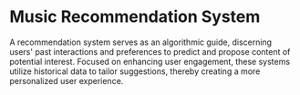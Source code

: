 # Music Recommendation System

A recommendation system serves as an algorithmic guide, discerning users' past interactions and preferences to predict and propose content of potential interest. Focused on enhancing user engagement, these systems utilize historical data to tailor suggestions, thereby creating a more personalized user experience. 
